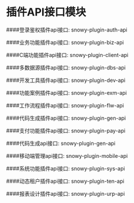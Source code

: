 # 插件API接口模块

####登录鉴权插件api接口: snowy-plugin-auth-api

####业务功能插件api接口: snowy-plugin-biz-api

####C端功能插件api接口: snowy-plugin-client-api

####多数据源插件api接口: snowy-plugin-dbs-api

####开发工具插件api接口: snowy-plugin-dev-api

####功能案例插件api接口: snowy-plugin-exm-api

####工作流程插件api接口: snowy-plugin-flw-api

####代码生成插件api接口: snowy-plugin-gen-api

####支付功能插件api接口: snowy-plugin-pay-api

####代码生成api接口: snowy-plugin-gen-api

####移动端管理api接口: snowy-plugin-mobile-api

####系统功能插件api接口: snowy-plugin-sys-api

####动态租户插件api接口: snowy-plugin-ten-api

####报表设计插件api接口: snowy-plugin-urp-api